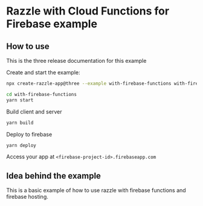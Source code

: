 # Razzle with Cloud Functions for Firebase example

## How to use

<!-- START install generated instructions please keep comment here to allow auto update -->
<!-- DON'T EDIT THIS SECTION, INSTEAD RE-RUN yarn update-examples TO UPDATE -->
This is the three release documentation for this example

Create and start the example:

```bash
npx create-razzle-app@three --example with-firebase-functions with-firebase-functions

cd with-firebase-functions
yarn start
```
<!-- END install generated instructions please keep comment here to allow auto update -->


Build client and server

```bash
yarn build
```

Deploy to firebase

```bash
yarn deploy
```

Access your app at `<firebase-project-id>.firebaseapp.com`

## Idea behind the example
This is a basic example of how to use razzle with firebase functions and firebase hosting.

